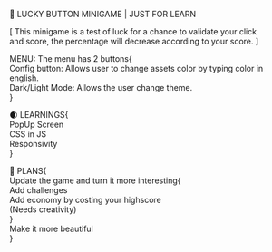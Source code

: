 🐢 LUCKY BUTTON MINIGAME | JUST FOR LEARN

[ This minigame is a test of luck for a chance to validate your click  
and score, the percentage will decrease according to your score.   ]   

MENU: The menu has 2 buttons{  
  Config button: Allows user to change assets color by typing color in  
  english.  
  Dark/Light Mode: Allows the user change theme.  
}  

🌒 LEARNINGS{  
PopUp Screen  
CSS in JS  
Responsivity  
}  
  
🦎 PLANS{  
Update the game and turn it more interesting{  
  Add challenges  
  Add economy by costing your highscore  
  (Needs creativity)  
  }  
Make it more beautiful  
}  
